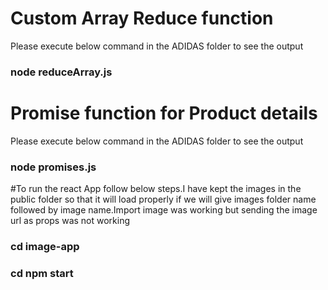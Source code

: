 # Custom Array Reduce function
Please execute below command in the ADIDAS folder to see the output
### node reduceArray.js

# Promise function for Product details
Please execute below command in the ADIDAS folder to see the output

### node promises.js

#To run the react App follow below steps.I have kept the images in the public folder so that it will load properly if we will give images folder name followed by image name.Import image was working but sending the image url as props was not working

### cd image-app
### cd npm start
